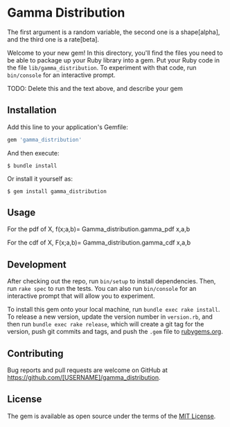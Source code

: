 # Gamma Distribution

The first argument is a random variable, the second one is a shape[alpha], and the third one is a rate[beta].

Welcome to your new gem! In this directory, you'll find the files you need to be able to package up your Ruby library into a gem. Put your Ruby code in the file `lib/gamma_distribution`. To experiment with that code, run `bin/console` for an interactive prompt.

TODO: Delete this and the text above, and describe your gem

## Installation

Add this line to your application's Gemfile:

```ruby
gem 'gamma_distribution'
```

And then execute:

    $ bundle install

Or install it yourself as:

    $ gem install gamma_distribution

## Usage

For the pdf of X,
f(x;a,b)= Gamma_distribution.gamma_pdf x,a,b

For the cdf of X,
F(x;a,b)= Gamma_distribution.gamma_cdf x,a,b



## Development

After checking out the repo, run `bin/setup` to install dependencies. Then, run `rake spec` to run the tests. You can also run `bin/console` for an interactive prompt that will allow you to experiment.

To install this gem onto your local machine, run `bundle exec rake install`. To release a new version, update the version number in `version.rb`, and then run `bundle exec rake release`, which will create a git tag for the version, push git commits and tags, and push the `.gem` file to [rubygems.org](https://rubygems.org).

## Contributing

Bug reports and pull requests are welcome on GitHub at https://github.com/[USERNAME]/gamma_distribution.


## License

The gem is available as open source under the terms of the [MIT License](https://opensource.org/licenses/MIT).
